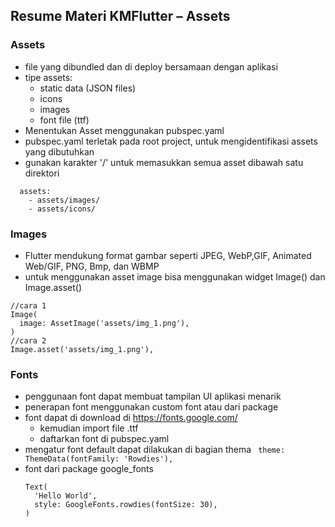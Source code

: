 ## Resume Materi KMFlutter – Assets
### Assets
  - file yang dibundled dan di deploy bersamaan dengan aplikasi
  - tipe assets:
    - static data (JSON files)
    - icons
    - images
    - font file (ttf)
  - Menentukan Asset menggunakan pubspec.yaml
  - pubspec.yaml terletak pada root project, untuk mengidentifikasi assets yang dibutuhkan
  - gunakan karakter '/' untuk memasukkan semua asset dibawah satu direktori
  ```
    assets:
      - assets/images/
      - assets/icons/
  ```

### Images
- Flutter mendukung format gambar seperti JPEG, WebP,GIF, Animated Web/GIF, PNG, Bmp, dan WBMP
- untuk menggunakan asset image bisa menggunakan widget Image() dan Image.asset()

```
//cara 1
Image(
  image: AssetImage('assets/img_1.png'),
)
//cara 2
Image.asset('assets/img_1.png'),
```
### Fonts
- penggunaan font dapat membuat tampilan UI aplikasi menarik
- penerapan font menggunakan custom font atau dari package
- font dapat di download di https://fonts.google.com/
  - kemudian import file .ttf
  - daftarkan font di pubspec.yaml
- mengatur font default dapat dilakukan di bagian thema
  ``` theme: ThemeData(fontFamily: 'Rowdies'),```
- font dari package google_fonts
  ```
  Text(
    'Hello World',
    style: GoogleFonts.rowdies(fontSize: 30),
  )
  ```
